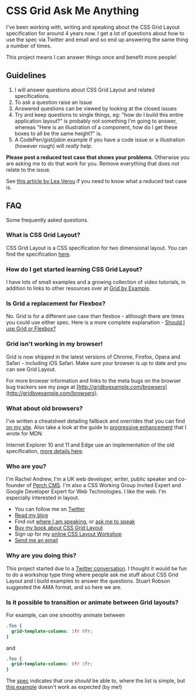 # CSS Grid Ask Me Anything

I've been working with, writing and speaking about the CSS Grid Layout specification for around 4 years now. I get a lot of questions about how to use the spec via Twitter and email and so end up answering the same thing a number of times.

This project means I can answer things once and benefit more people!

## Guidelines

1. I will answer questions about CSS Grid Layout and related specifications.
2. To ask a question raise an Issue
3. Answered questions can be viewed by looking at the closed issues
4. Try and keep questions to single things, eg: "how do I build this entire application layout?" is probably not something I'm going to answer, whereas "Here is an illustration of a component, how do I get these boxes to all be the same height?" is.
5. A CodePen/gist/jsbin example if you have a code issue or a illustration (however rough) will _really help_.

**Please post a reduced test case that shows your problems**. Otherwise you are asking me to do that work for you. Remove everything that does not relate to the issue.

See [this article by Lea Verou](https://www.smashingmagazine.com/2011/09/help-the-community-report-browser-bugs/) if you need to know what a reduced test case is.

## FAQ

Some frequently asked questions.

### What is CSS Grid Layout?

CSS Grid Layout is a CSS specification for two dimensional layout. You can find the specification [here](https://www.w3.org/TR/css-grid-1/).

### How do I get started learning CSS Grid Layout?

I have lots of small examples and a growing collection of video tutorials, in addition to links to other resources over at [Grid by Example](http://gridbyexample.com).

### Is Grid a replacement for Flexbox?

No. Grid is for a different use case than flexbox - although there are times you could use either spec. Here is a more complete explanation - [Should I use Grid or Flexbox?](https://rachelandrew.co.uk/archives/2016/03/30/should-i-use-grid-or-flexbox/)

### Grid isn't working in my browser!

Grid is now shipped in the latest versions of Chrome, Firefox, Opera and Safari - including iOS Safari. Make sure your browser is up to date and you can see Grid Layout.

For more browser information and links to the meta bugs on the browser bug trackers see my page at [http://gridbyexample.com/browsers](http://gridbyexample.com/browsers).

### What about old browsers?

I've written a cheatsheet detailing fallback and overrides that you can find [on my site](https://rachelandrew.co.uk/archives/2017/03/20/css-grid-fallbacks-and-overrides/). Also take a look at the guide to [progressive enhancement](https://developer.mozilla.org/en-US/docs/Web/CSS/CSS_Grid_Layout/CSS_Grid_and_Progressive_Enhancement) that I wrote for MDN.

Internet Explorer 10 and 11 and Edge use an implementation of the old specification, [more details here](https://rachelandrew.co.uk/archives/2016/11/26/should-i-try-to-use-the-ie-implementation-of-css-grid-layout/).

### Who are you?

I'm Rachel Andrew, I'm a UK web developer, writer, public speaker and co-founder of [Perch CMS](https://grabaperch.com). I'm also a CSS Working Group Invited Expert and Google Developer Expert for Web Technologies. I like the web. I'm especially interested in layout.

- You can follow me on [Twitter](https://twitter.com/rachelandrew)
- [Read my blog](https://rachelandrew.co.uk/archives/)
- Find out [where I am speaking](https://rachelandrew.co.uk/speaking/), or [ask me to speak](https://rachelandrew.co.uk/about/speaking)
- [Buy my book about CSS Grid Layout](https://abookapart.com/products/get-ready-for-css-grid-layout)
- Sign up for my [online CSS Layout Workshop](https://thecssworkshop.com/)
- [Send me an email](mailto:me@rachelandrew.co.uk)

### Why are you doing this?

This project started due to a [Twitter conversation](https://twitter.com/rachelandrew/status/793917607787184128). I thought it would be fun to do a workshop type thing where people ask me stuff about CSS Grid Layout and I build examples to answer the questions. Stuart Robson suggested the AMA format, and so here we are.

### Is it possible to transition or animate between Grid layouts?

For example, can one smoothly animate between

```css
.foo {
  grid-template-columns: 1fr 0fr;
}
```

and 

```css
.foo {
  grid-template-columns: 0fr 1fr;
}
```
The [spec](https://drafts.csswg.org/css-grid/#propdef-grid-template-columns) indicates that one _should_ be able to, where the list is simple, but [this example](https://codepen.io/codedsignal/pen/yboYaa?editors=0100) doesn't work as expected (by me!)
